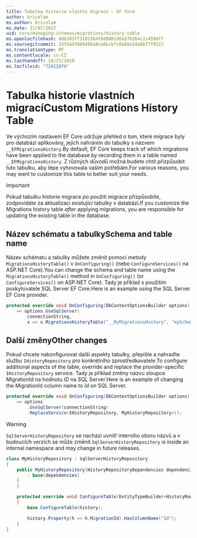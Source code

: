 ```yaml
---
title: Tabulka historie vlastní migrace – EF Core
author: bricelam
ms.author: bricelam
ms.date: 11/07/2017
uid: core/managing-schemas/migrations/history-table
ms.openlocfilehash: 0db393ff3101564f8d8081d0a57b264c2c459df7
ms.sourcegitcommit: 2355447d89496a8ca6bcbfc0a68a14a0bf7f0327
ms.translationtype: MT
ms.contentlocale: cs-CZ
ms.lasthandoff: 10/23/2019
ms.locfileid: "72812070"
---
```

# <a name="custom-migrations-history-table"></a><span data-ttu-id="2b58f-102">Tabulka historie vlastních migrací</span><span class="sxs-lookup"><span data-stu-id="2b58f-102">Custom Migrations History Table</span></span>

<span data-ttu-id="2b58f-103">Ve výchozím nastavení EF Core udržuje přehled o tom, které migrace byly pro databázi aplikovány, jejich nahráním do tabulky s názvem `__EFMigrationsHistory`.</span><span class="sxs-lookup"><span data-stu-id="2b58f-103">By default, EF Core keeps track of which migrations have been applied to the database by recording them in a table named `__EFMigrationsHistory`.</span></span> <span data-ttu-id="2b58f-104">Z různých důvodů možná budete chtít přizpůsobit tuto tabulku, aby lépe vyhovovala vašim potřebám.</span><span class="sxs-lookup"><span data-stu-id="2b58f-104">For various reasons, you may want to customize this table to better suit your needs.</span></span>

> [!IMPORTANT]
> <span data-ttu-id="2b58f-105">Pokud tabulku historie migrace *po* použití migrace přizpůsobíte, zodpovídáte za aktualizaci existující tabulky v databázi.</span><span class="sxs-lookup"><span data-stu-id="2b58f-105">If you customize the Migrations history table *after* applying migrations, you are responsible for updating the existing table in the database.</span></span>

## <a name="schema-and-table-name"></a><span data-ttu-id="2b58f-106">Název schématu a tabulky</span><span class="sxs-lookup"><span data-stu-id="2b58f-106">Schema and table name</span></span>

<span data-ttu-id="2b58f-107">Název schématu a tabulky můžete změnit pomocí metody `MigrationsHistoryTable()` v `OnConfiguring()` (nebo `ConfigureServices()` na ASP.NET Core).</span><span class="sxs-lookup"><span data-stu-id="2b58f-107">You can change the schema and table name using the `MigrationsHistoryTable()` method in `OnConfiguring()` (or `ConfigureServices()` on ASP.NET Core).</span></span> <span data-ttu-id="2b58f-108">Tady je příklad s použitím poskytovatele SQL Server EF Core.</span><span class="sxs-lookup"><span data-stu-id="2b58f-108">Here is an example using the SQL Server EF Core provider.</span></span>

``` csharp
protected override void OnConfiguring(DbContextOptionsBuilder options)
    => options.UseSqlServer(
        connectionString,
        x => x.MigrationsHistoryTable("__MyMigrationsHistory", "mySchema"));
```

## <a name="other-changes"></a><span data-ttu-id="2b58f-109">Další změny</span><span class="sxs-lookup"><span data-stu-id="2b58f-109">Other changes</span></span>

<span data-ttu-id="2b58f-110">Pokud chcete nakonfigurovat další aspekty tabulky, přepište a nahraďte službu `IHistoryRepository` pro konkrétního zprostředkovatele.</span><span class="sxs-lookup"><span data-stu-id="2b58f-110">To configure additional aspects of the table, override and replace the provider-specific `IHistoryRepository` service.</span></span> <span data-ttu-id="2b58f-111">Tady je příklad změny názvu sloupce MigrationId na hodnotu *ID* na SQL Server.</span><span class="sxs-lookup"><span data-stu-id="2b58f-111">Here is an example of changing the MigrationId column name to *Id* on SQL Server.</span></span>

``` csharp
protected override void OnConfiguring(DbContextOptionsBuilder options)
    => options
        .UseSqlServer(connectionString)
        .ReplaceService<IHistoryRepository, MyHistoryRepository>();
```

> [!WARNING]
> <span data-ttu-id="2b58f-112">`SqlServerHistoryRepository` se nachází uvnitř interního oboru názvů a v budoucích verzích se může změnit.</span><span class="sxs-lookup"><span data-stu-id="2b58f-112">`SqlServerHistoryRepository` is inside an internal namespace and may change in future releases.</span></span>

``` csharp
class MyHistoryRepository : SqlServerHistoryRepository
{
    public MyHistoryRepository(HistoryRepositoryDependencies dependencies)
        : base(dependencies)
    {
    }

    protected override void ConfigureTable(EntityTypeBuilder<HistoryRow> history)
    {
        base.ConfigureTable(history);

        history.Property(h => h.MigrationId).HasColumnName("Id");
    }
}
```
